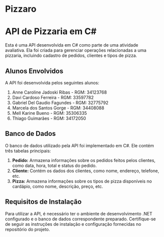# Pizzaro
# API de Pizzaria em C#

Esta é uma API desenvolvida em C# como parte de uma atividade avaliativa. Ela foi criada para gerenciar operações relacionadas a uma pizzaria, incluindo cadastro de pedidos, clientes e tipos de pizza.

## Alunos Envolvidos

A API foi desenvolvida pelos seguintes alunos:

1. Anne Caroline Jadoski Ribas - RGM: 34123768
2. Davi Cardoso Ferreira - RGM: 33597782
3. Gabriel Del Gaudio Fagundes - RGM: 32775792
4. Marcela dos Santos Gorge - RGM: 34408088
5. Mell Karine Bueno - RGM: 35306335
6. Thiago Guimarães - RGM: 34172050

## Banco de Dados

O banco de dados utilizado pela API foi implementado em C#. Ele contém três tabelas principais:

1. **Pedido:** Armazena informações sobre os pedidos feitos pelos clientes, como data, hora, total e status do pedido.
2. **Cliente:** Contém os dados dos clientes, como nome, endereço, telefone, etc.
3. **Pizza:** Armazena informações sobre os tipos de pizza disponíveis no cardápio, como nome, descrição, preço, etc.

## Requisitos de Instalação

Para utilizar a API, é necessário ter o ambiente de desenvolvimento .NET configurado e o banco de dados correspondente preparado. Certifique-se de seguir as instruções de instalação e configuração fornecidas no repositório do projeto.
